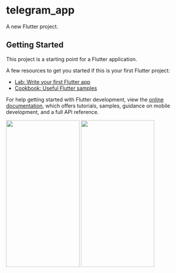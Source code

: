 # telegram_app

A new Flutter project.

## Getting Started

This project is a starting point for a Flutter application.

A few resources to get you started if this is your first Flutter project:

- [Lab: Write your first Flutter app](https://docs.flutter.dev/get-started/codelab)
- [Cookbook: Useful Flutter samples](https://docs.flutter.dev/cookbook)

For help getting started with Flutter development, view the
[online documentation](https://docs.flutter.dev/), which offers tutorials,
samples, guidance on mobile development, and a full API reference.

<p>

  <img src="https://github.com/swetapatel0904/telegram_app/assets/153794312/a1ceaa00-d201-44e9-9719-cf03791ab9a3" height="400px" width="200px"/>
  <img src="https://github.com/swetapatel0904/telegram_app/assets/153794312/686d1f72-c152-4072-b6dc-4b7562324e96" height="400px" width="200px"/>

</p>
